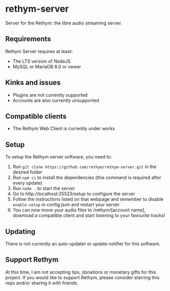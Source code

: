 # rethym-server
Server for the Rethym: the libre audio streaming server.

## Requirements
Rethym Server requires at least:
* The LTS version of NodeJS
* MySQL or MariaDB 8.0 or newer

## Kinks and issues
* Plugins are not currently supported
* Accounts are also currently unsupported

## Compatible clients
* The Rethym Web Client is currently under works

## Setup
To setup the Rethym server software, you need to:
1. Run `git clone https://github.com/rethym/rethym-server.git` in the desired folder
2. Run `npm ci` to install the dependencies (this command is required after every update)
3. Run `node .` to start the server
4. Go to http://localhost:25523/setup to configure the server
5. Follow the instructions listed on that webpage and remember to disable `enable-setup` in config.json and restart your server
6. You can now move your audio files to /rethym/[account name], download a compatible client and start listening to your favourite tracks!

## Updating
There is not currently an auto-updater or update notifier for this software.

## Support Rethym
At this time, I am not accepting tips, donations or monetary gifts for this project. If you would like to support Rethym, please consider starring this repo and/or sharing it with friends.
